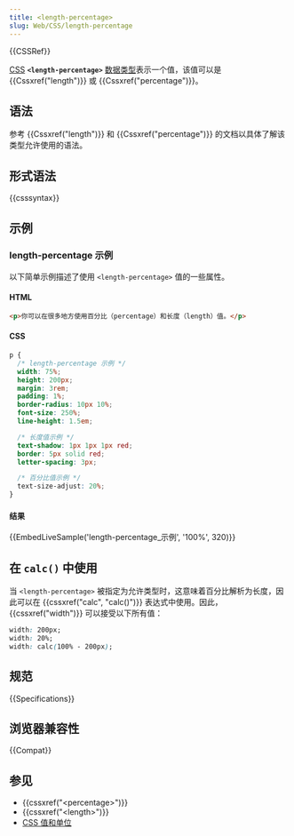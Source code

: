 ```yaml
---
title: <length-percentage>
slug: Web/CSS/length-percentage
---
```


{{CSSRef}}

[CSS](/zh-CN/docs/Web/CSS) **`<length-percentage>`** [数据类型](/zh-CN/docs/Web/CSS/CSS_Types)表示一个值，该值可以是 {{Cssxref("length")}} 或 {{Cssxref("percentage")}}。

## 语法

参考 {{Cssxref("length")}} 和 {{Cssxref("percentage")}} 的文档以具体了解该类型允许使用的语法。

## 形式语法

{{csssyntax}}

## 示例

### length-percentage 示例

以下简单示例描述了使用 `<length-percentage>` 值的一些属性。

#### HTML

```html
<p>你可以在很多地方使用百分比（percentage）和长度（length）值。</p>
```

#### CSS

```css
p {
  /* length-percentage 示例 */
  width: 75%;
  height: 200px;
  margin: 3rem;
  padding: 1%;
  border-radius: 10px 10%;
  font-size: 250%;
  line-height: 1.5em;

  /* 长度值示例 */
  text-shadow: 1px 1px 1px red;
  border: 5px solid red;
  letter-spacing: 3px;

  /* 百分比值示例 */
  text-size-adjust: 20%;
}
```

#### 结果

{{EmbedLiveSample('length-percentage_示例', '100%', 320)}}

## 在 `calc()` 中使用

当 `<length-percentage>` 被指定为允许类型时，这意味着百分比解析为长度，因此可以在 {{cssxref("calc", "calc()")}} 表达式中使用。因此，{{cssxref("width")}} 可以接受以下所有值：

```css example-good
width: 200px;
width: 20%;
width: calc(100% - 200px);
```

## 规范

{{Specifications}}

## 浏览器兼容性

{{Compat}}

## 参见

- {{cssxref("&lt;percentage&gt;")}}
- {{cssxref("&lt;length&gt;")}}
- [CSS 值和单位](/zh-CN/docs/Web/CSS/CSS_Values_and_Units)
